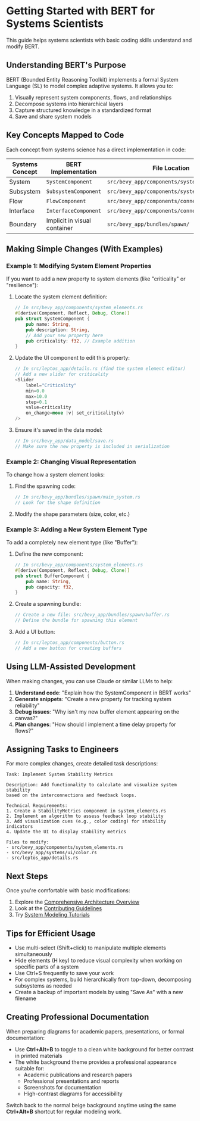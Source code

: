 # Getting Started with BERT for Systems Scientists

This guide helps systems scientists with basic coding skills understand and modify BERT.

## Understanding BERT's Purpose

BERT (Bounded Entity Reasoning Toolkit) implements a formal System Language (SL) to model complex adaptive systems. It allows you to:

1. Visually represent system components, flows, and relationships
2. Decompose systems into hierarchical layers
3. Capture structured knowledge in a standardized format
4. Save and share system models

## Key Concepts Mapped to Code

Each concept from systems science has a direct implementation in code:

| Systems Concept | BERT Implementation | File Location |
|-----------------|---------------------|--------------|
| System | `SystemComponent` | `src/bevy_app/components/system_elements.rs` |
| Subsystem | `SubsystemComponent` | `src/bevy_app/components/system_elements.rs` |
| Flow | `FlowComponent` | `src/bevy_app/components/connections.rs` |
| Interface | `InterfaceComponent` | `src/bevy_app/components/connections.rs` |
| Boundary | Implicit in visual container | `src/bevy_app/bundles/spawn/` |

## Making Simple Changes (With Examples)

### Example 1: Modifying System Element Properties

If you want to add a new property to system elements (like "criticality" or "resilience"):

1. Locate the system element definition:
   ```rust
   // In src/bevy_app/components/system_elements.rs
   #[derive(Component, Reflect, Debug, Clone)]
   pub struct SystemComponent {
       pub name: String,
       pub description: String,
       // Add your new property here
       pub criticality: f32, // Example addition
   }
   ```

2. Update the UI component to edit this property:
   ```rust
   // In src/leptos_app/details.rs (find the system element editor)
   // Add a new slider for criticality
   <Slider
       label="Criticality"
       min=0.0
       max=10.0
       step=0.1
       value=criticality
       on_change=move |v| set_criticality(v)
   />
   ```

3. Ensure it's saved in the data model:
   ```rust
   // In src/bevy_app/data_model/save.rs
   // Make sure the new property is included in serialization
   ```

### Example 2: Changing Visual Representation

To change how a system element looks:

1. Find the spawning code:
   ```rust
   // In src/bevy_app/bundles/spawn/main_system.rs
   // Look for the shape definition
   ```

2. Modify the shape parameters (size, color, etc.)

### Example 3: Adding a New System Element Type

To add a completely new element type (like "Buffer"):

1. Define the new component:
   ```rust
   // In src/bevy_app/components/system_elements.rs
   #[derive(Component, Reflect, Debug, Clone)]
   pub struct BufferComponent {
       pub name: String,
       pub capacity: f32,
   }
   ```

2. Create a spawning bundle:
   ```rust
   // Create a new file: src/bevy_app/bundles/spawn/buffer.rs
   // Define the bundle for spawning this element
   ```

3. Add a UI button:
   ```rust
   // In src/leptos_app/components/button.rs
   // Add a new button for creating buffers
   ```

## Using LLM-Assisted Development

When making changes, you can use Claude or similar LLMs to help:

1. **Understand code**: "Explain how the SystemComponent in BERT works"
2. **Generate snippets**: "Create a new property for tracking system reliability"
3. **Debug issues**: "Why isn't my new buffer element appearing on the canvas?"
4. **Plan changes**: "How should I implement a time delay property for flows?"

## Assigning Tasks to Engineers

For more complex changes, create detailed task descriptions:

```
Task: Implement System Stability Metrics

Description: Add functionality to calculate and visualize system stability 
based on the interconnections and feedback loops.

Technical Requirements:
1. Create a StabilityMetrics component in system_elements.rs
2. Implement an algorithm to assess feedback loop stability
3. Add visualization cues (e.g., color coding) for stability indicators
4. Update the UI to display stability metrics

Files to modify:
- src/bevy_app/components/system_elements.rs
- src/bevy_app/systems/ui/color.rs
- src/leptos_app/details.rs
```

## Next Steps

Once you're comfortable with basic modifications:

1. Explore the [Comprehensive Architecture Overview](../architecture/comprehensive-architecture-overview.md)
2. Look at the [Contributing Guidelines](../contributing/guidelines.md)
3. Try [System Modeling Tutorials](../tutorials/basic-system-modeling.md)

## Tips for Efficient Usage

- Use multi-select (Shift+click) to manipulate multiple elements simultaneously
- Hide elements (H key) to reduce visual complexity when working on specific parts of a system
- Use Ctrl+S frequently to save your work
- For complex systems, build hierarchically from top-down, decomposing subsystems as needed
- Create a backup of important models by using "Save As" with a new filename

## Creating Professional Documentation

When preparing diagrams for academic papers, presentations, or formal documentation:

- Use **Ctrl+Alt+B** to toggle to a clean white background for better contrast in printed materials
- The white background theme provides a professional appearance suitable for:
  - Academic publications and research papers
  - Professional presentations and reports
  - Screenshots for documentation
  - High-contrast diagrams for accessibility

Switch back to the normal beige background anytime using the same **Ctrl+Alt+B** shortcut for regular modeling work.